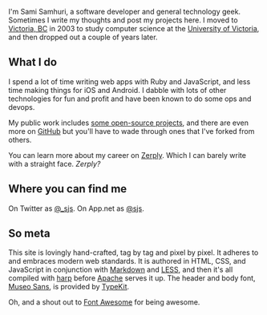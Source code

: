 
I'm Sami Samhuri, a software developer and general technology geek. Sometimes
I write my thoughts and post my projects here. I moved to [Victoria, BC][vic]
in 2003 to study computer science at the [University of Victoria][uvic], and
then dropped out a couple of years later.

[vic]: http://en.wikipedia.org/wiki/Victoria,_British_Columbia
[uvic]: http://uvic.ca


## What I do

I spend a lot of time writing web apps with Ruby and JavaScript, and less time
making things for iOS and Android. I dabble with lots of other technologies for
fun and profit and have been known to do some ops and devops.

My public work includes [some open-source projects][proj], and there are even
more on [GitHub][] but you'll have to wade through ones that I've forked from
others.

[proj]: /projects
[GitHub]: https://github.com/samsonjs

You can learn more about my career on [Zerply][]. Which I can barely write
with a straight face. *Zerply?*

[Zerply]: http://zerply.com/sjs/


## Where you can find me

On Twitter as [@_sjs][twtr]. On App.net as [@sjs][adn].

[twtr]: https://twitter.com/_sjs
[adn]: https://alpha.app.net/sjs


## So meta

This site is lovingly hand-crafted, tag by tag and pixel by pixel. It adheres to
and embraces modern web standards. It is authored in HTML, CSS, and JavaScript
in conjunction with [Markdown][Markdown] and [LESS][], and then it's all
compiled with [harp][] before [Apache][] serves it up. The header and body font,
[Museo Sans][Museo], is provided by [TypeKit][].

[Markdown]: http://daringfireball.net/projects/markdown/
[LESS]: http://lesscss.org
[harp]: http://harpjs.com
[Apache]: http://apache.org
[Museo]: http://www.exljbris.com/museosans.html
[TypeKit]: https://typekit.com/fonts

Oh, and a shout out to [Font Awesome][fa] for being awesome.
<i class="fa fa-thumbs-up" style="color: #ccc"></i>

[fa]: http://fontawesome.io
